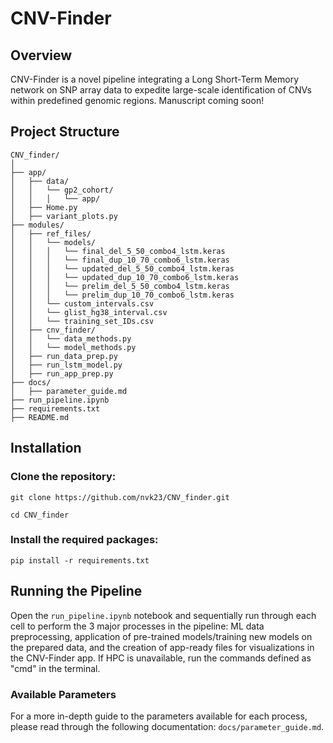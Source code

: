 # CNV-Finder
 
## Overview
CNV-Finder is a novel pipeline integrating a Long Short-Term Memory network on SNP array data to expedite large-scale identification of CNVs within predefined genomic regions. Manuscript coming soon!

## Project Structure
```
CNV_finder/
│
├── app/
│   ├── data/
│   │   └── gp2_cohort/
│   │   │   └── app/
│   ├── Home.py
│   ├── variant_plots.py
├── modules/
│   ├── ref_files/
│   │   └── models/
│   │   │   └── final_del_5_50_combo4_lstm.keras
│   │   │   └── final_dup_10_70_combo6_lstm.keras
│   │   │   └── updated_del_5_50_combo4_lstm.keras
│   │   │   └── updated_dup_10_70_combo6_lstm.keras
│   │   │   └── prelim_del_5_50_combo4_lstm.keras
│   │   │   └── prelim_dup_10_70_combo6_lstm.keras
│   │   └── custom_intervals.csv
│   │   └── glist_hg38_interval.csv
│   │   └── training_set_IDs.csv
│   ├── cnv_finder/
│   │   └── data_methods.py
│   │   └── model_methods.py
│   ├── run_data_prep.py
│   ├── run_lstm_model.py
│   ├── run_app_prep.py
├── docs/
│   ├── parameter_guide.md
├── run_pipeline.ipynb
├── requirements.txt
├── README.md
```

## Installation
### Clone the repository:

````
git clone https://github.com/nvk23/CNV_finder.git

cd CNV_finder
````

### Install the required packages:

````
pip install -r requirements.txt
````

## Running the Pipeline
Open the `run_pipeline.ipynb` notebook and sequentially run through each cell to perform the 3 major processes in the pipeline: ML data preprocessing, application of pre-trained models/training new models on the prepared data, and the creation of app-ready files for visualizations in the CNV-Finder app. If HPC is unavailable, run the commands defined as "cmd" in the terminal. 

### Available Parameters
For a more in-depth guide to the parameters available for each process, please read through the following documentation: `docs/parameter_guide.md`. 
